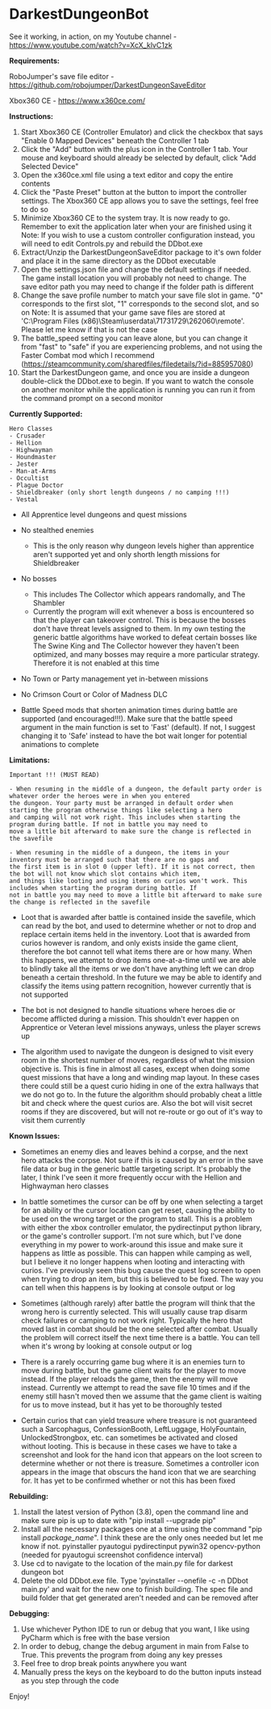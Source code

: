 # DarkestDungeonBot

See it working, in action, on my Youtube channel -
https://www.youtube.com/watch?v=XcX_klvC1zk

**Requirements:**

RoboJumper's save file editor - https://github.com/robojumper/DarkestDungeonSaveEditor

Xbox360 CE - https://www.x360ce.com/

**Instructions:**
1. Start Xbox360 CE (Controller Emulator) and click the checkbox that says "Enable 0 Mapped Devices" beneath the Controller 1 tab
2. Click the "Add" button with the plus icon in the Controller 1 tab. Your mouse and keyboard should already be selected by default, click "Add Selected Device"
3. Open the x360ce.xml file using a text editor and copy the entire contents
4. Click the "Paste Preset" button at the button to import the controller settings. The Xbox360 CE app allows you to save the settings, feel free to do so
5. Minimize Xbox360 CE to the system tray. It is now ready to go. Remember to exit the application later when your are finished using it
	Note: If you wish to use a custom controller configuration instead, you will need to edit Controls.py and rebuild the DDbot.exe
6. Extract/Unzip the DarkestDungeonSaveEditor package to it's own folder and place it in the same directory as the DDbot executable
7. Open the settings.json file and change the default settings if needed. The game install location you will probably not need to change. The save editor path you may need to change if the folder path is different
8. Change the save profile number to match your save file slot in game. "0" corresponds to the first slot, "1" corresponds to the second slot, and so on
	Note: It is assumed that your game save files are stored at 'C:\Program Files (x86)\Steam\userdata\71731729\262060\remote'. Please let me know if that is not the case
9. The battle_speed setting you can leave alone, but you can change it from "fast" to "safe" if you are experiencing problems, and not using the Faster Combat mod which I recommend (https://steamcommunity.com/sharedfiles/filedetails/?id=885957080)
10. Start the DarkestDungeon game, and once you are inside a dungeon double-click the DDbot.exe to begin. If you want to watch the console on another monitor while the application is running you can run it from the command prompt on a second monitor

**Currently Supported:**

    Hero Classes
    - Crusader
    - Hellion
    - Highwayman
    - Houndmaster
    - Jester
    - Man-at-Arms
    - Occultist
    - Plague Doctor
    - Shieldbreaker (only short length dungeons / no camping !!!)
    - Vestal
    
 - All Apprentice level dungeons and quest missions
 - No stealthed enemies
    - This is the only reason why dungeon levels higher than apprentice aren't supported yet and only shorth length missions for Shieldbreaker
 - No bosses
    - This includes The Collector which appears randomally, and The Shambler
    - Currently the program will exit whenever a boss is encountered so that the player can takeover control. This is because the bosses don't have threat levels assigned to them. In my own testing the generic battle algorithms have worked to defeat certain bosses like The Swine King and The Collector however they haven't been optimized,        and many bosses may require a more particular strategy. Therefore it is not enabled at this time

- No Town or Party management yet in-between missions 

- No Crimson Court or Color of Madness DLC

- Battle Speed mods that shorten animation times during battle are supported (and encouraged!!!). Make sure that the battle speed argument in the main function is set to 'Fast' (default). If not, I suggest changing it to 'Safe' instead to have the bot wait longer for potential animations to complete 

**Limitations:**

    Important !!! (MUST READ)
    
    - When resuming in the middle of a dungeon, the default party order is whatever order the heroes were in when you entered 
    the dungeon. Your party must be arranged in default order when starting the program otherwise things like selecting a hero 
    and camping will not work right. This includes when starting the program during battle. If not in battle you may need to 
    move a little bit afterward to make sure the change is reflected in the savefile 
    
    - When resuming in the middle of a dungeon, the items in your inventory must be arranged such that there are no gaps and 
    the first item is in slot 0 (upper left). If it is not correct, then the bot will not know which slot contains which item, 
    and things like looting and using items on curios won't work. This includes when starting the program during battle. If 
    not in battle you may need to move a little bit afterward to make sure the change is reflected in the savefile

- Loot that is awarded after battle is contained inside the savefile, which can read by the bot, and used to determine whether or not to drop and replace certain items held in the inventory. Loot that is awarded from curios however is random, and only exists inside the game client, therefore the bot cannot tell what items there are or how many. When this happens, we attempt to drop items one-at-a-time until we are able to blindly take all the items or we don't have anything left we can drop beneath a certain threshold. In the future we may be able to identify and classify the items using pattern recognition, however currently that is not supported

- The bot is not designed to handle situations where heroes die or become afflicted during a mission. This shouldn't ever happen on Apprentice or Veteran level missions anyways, unless the player screws up

- The algorithm used to navigate the dungeon is designed to visit every room in the shortest number of moves, regardless of what the mission objective is. This is fine in almost all cases, except when doing some quest missions that have a long and winding map layout. In these cases there could still be a quest curio hiding in one of the extra hallways that we do not go to. In the future the algorithm should probably cheat a little bit and check where the quest curios are. Also the bot will visit secret rooms if they are discovered, but will not re-route or go out of it's way to visit them currently   

**Known Issues:**
- Sometimes an enemy dies and leaves behind a corpse, and the next hero attacks the corpse. Not sure if this is caused by an error in the save file data or bug in the generic battle targeting script. It's probably the later, I think I've seen it more frequently occur with the Hellion and Highwayman hero classes

- In battle sometimes the cursor can be off by one when selecting a target for an ability or the cursor location can get reset, causing the ability to be used on the wrong target or the program to stall. This is a problem with either the xbox controller emulator, the pydirectinput python library, or the game's controller support. I'm not sure which, but I've done everything in my power to work-around this issue and make sure it happens as little as possible. This can happen while camping as well, but I believe it no longer happens when looting and interacting with curios. I've previously seen this bug cause the quest log screen to open when trying to drop an item, but this is believed to be fixed. The way you can tell when this happens is by looking at console output or log

- Sometimes (although rarely) after battle the program will think that the wrong hero is currently selected. This will usually cause trap disarm check failures or camping to not work right. Typically the hero that moved last in combat should be the one selected after combat. Usually the problem will correct itself the next time there is a battle. You can tell when it's wrong by looking at console output or log

- There is a rarely occurring game bug where it is an enemies turn to move during battle, but the game client waits for the player to move instead. If the player reloads the game, then the enemy will move instead. Currently we attempt to read the save file 10 times and if the enemy still hasn't moved then we assume that the game client is waiting for us to move instead, but it has yet to be thoroughly tested

- Certain curios that can yield treasure where treasure is not guaranteed such a Sarcophagus, ConfessionBooth, LeftLuggage, HolyFountain, UnlockedStrongbox, etc. can sometimes be activated and closed without looting. This is because in these cases we have to take a screenshot and look for the hand icon that appears on the loot screen to determine whether or not there is treasure. Sometimes a controller icon appears in the image that obscurs the hand icon that we are searching for. It has yet to be confirmed whether or not this has been fixed 

**Rebuilding:**
1. Install the latest version of Python (3.8), open the command line and make sure pip is up to date with "pip install --upgrade pip"
2. Install all the necessary packages one at a time using the command "pip install *package_name*". I think these are the only ones needed but let me know if not.
	pyinstaller
	pyautogui
	pydirectinput
	pywin32
	opencv-python (needed for pyautogui screenshot confidence interval)
3. Use cd to navigate to the location of the main.py file for darkest dungeon bot
4. Delete the old DDbot.exe file. Type 'pyinstaller --onefile -c -n DDbot main.py' and wait for the new one to finish building. The spec file and build folder that get generated aren't needed and can be removed after

**Debugging:**
1. Use whichever Python IDE to run or debug that you want, I like using PyCharm which is free with the base version
2. In order to debug, change the debug argument in main from False to True. This prevents the program from doing any key presses
3. Feel free to drop break points anywhere you want
4. Manually press the keys on the keyboard to do the button inputs instead as you step through the code

Enjoy!
